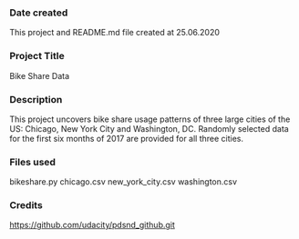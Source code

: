 ### Date created
This project and README.md file created at 25.06.2020

### Project Title
Bike Share Data

### Description
This project uncovers bike share usage patterns of three large cities of the US: Chicago, New York City and Washington, DC. Randomly selected data for the first six months of 2017 are provided for all three cities.

### Files used
bikeshare.py
chicago.csv
new_york_city.csv
washington.csv

### Credits
https://github.com/udacity/pdsnd_github.git
